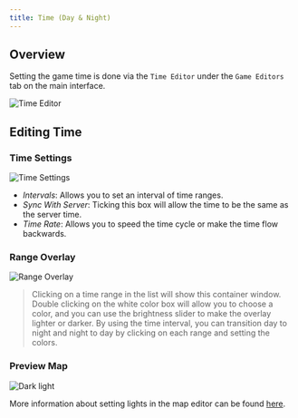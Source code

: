 ```yaml
---
title: Time (Day & Night)
---
```


## Overview
Setting the game time is done via the `Time Editor` under the `Game Editors` tab on the main interface.

![Time Editor](https://github.com/AscensionGameDev/Intersect-Documentation/assets/72468758/682c2eaa-29f6-4842-8230-c7648e2a484f)

## Editing Time

### Time Settings
![Time Settings](https://github.com/AscensionGameDev/Intersect-Documentation/assets/72468758/3d8a312f-7f0f-468e-b630-81a8cfba5a31)

- *Intervals*: Allows you to set an interval of time ranges.
- *Sync With Server*: Ticking this box will allow the time to be the same as the server time.
- *Time Rate*: Allows you to speed the time cycle or make the time flow backwards.

### Range Overlay

![Range Overlay](https://github.com/AscensionGameDev/Intersect-Documentation/assets/72468758/066bed96-93e9-44ea-bbf5-01e1fae3d1c3)

> Clicking on a time range in the list will show this container window. Double clicking on the white color box will allow you to choose a color, and you can use the brightness slider to make the overlay lighter or darker. By using the time interval, you can transition day to night and night to day by clicking on each range and setting the colors.

### Preview Map
![Dark light](https://github.com/AscensionGameDev/Intersect-Documentation/assets/72468758/038f28b5-31b8-4bbf-b51b-f97c7ea5bdb1)

More information about setting lights in the map editor can be found [here](./mapping.md).
